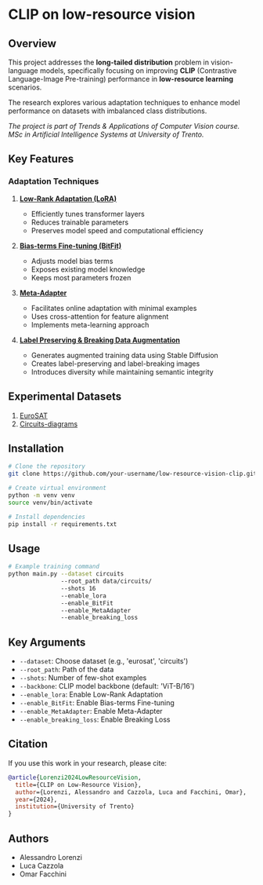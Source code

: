 # CLIP on low-resource vision

## Overview

This project addresses the **long-tailed distribution** problem in vision-language models, specifically focusing on improving **CLIP** (Contrastive Language-Image Pre-training) performance in **low-resource learning** scenarios. 

The research explores various adaptation techniques to enhance model performance on datasets with imbalanced class distributions.

*The project is part of Trends & Applications of Computer Vision course. MSc in Artificial Intelligence Systems at University of Trento.*

## Key Features

### Adaptation Techniques
1. **[Low-Rank Adaptation (LoRA)](https://arxiv.org/abs/2106.09685)**
   - Efficiently tunes transformer layers
   - Reduces trainable parameters
   - Preserves model speed and computational efficiency

2. **[Bias-terms Fine-tuning (BitFit)](https://arxiv.org/abs/2106.10199)**
   - Adjusts model bias terms
   - Exposes existing model knowledge
   - Keeps most parameters frozen

3. **[Meta-Adapter](https://arxiv.org/abs/2311.03774)**
   - Facilitates online adaptation with minimal examples
   - Uses cross-attention for feature alignment
   - Implements meta-learning approach

4. **[Label Preserving & Breaking Data Augmentation](https://arxiv.org/abs/2401.04716)**
   - Generates augmented training data using Stable Diffusion
   - Creates label-preserving and label-breaking images
   - Introduces diversity while maintaining semantic integrity

## Experimental Datasets

1. [EuroSAT](https://www.kaggle.com/datasets/apollo2506/eurosat-dataset)
2. [Circuits-diagrams](https://uvaauas.figshare.com/articles/dataset/Low-Resource_Image_Transfer_Evaluation_Benchmark/25577145)


## Installation

```bash
# Clone the repository
git clone https://github.com/your-username/low-resource-vision-clip.git

# Create virtual environment
python -m venv venv
source venv/bin/activate

# Install dependencies
pip install -r requirements.txt
```

## Usage

```bash
# Example training command
python main.py --dataset circuits 
               --root_path data/circuits/
               --shots 16 
               --enable_lora 
               --enable_BitFit 
               --enable_MetaAdapter
               --enable_breaking_loss
```

## Key Arguments

- `--dataset`: Choose dataset (e.g., 'eurosat', 'circuits')
- `--root_path`: Path of the data
- `--shots`: Number of few-shot examples
- `--backbone`: CLIP model backbone (default: 'ViT-B/16')
- `--enable_lora`: Enable Low-Rank Adaptation
- `--enable_BitFit`: Enable Bias-terms Fine-tuning
- `--enable_MetaAdapter`: Enable Meta-Adapter
- `--enable_breaking_loss`: Enable Breaking Loss

## Citation

If you use this work in your research, please cite:

```bibtex
@article{Lorenzi2024LowResourceVision,
  title={CLIP on Low-Resource Vision},
  author={Lorenzi, Alessandro and Cazzola, Luca and Facchini, Omar},
  year={2024},
  institution={University of Trento}
}
```


## Authors

- Alessandro Lorenzi
- Luca Cazzola
- Omar Facchini








